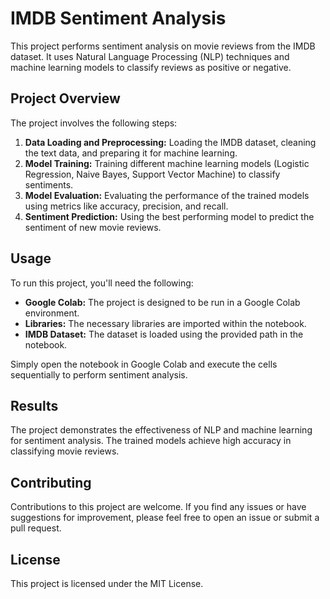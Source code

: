 # IMDB Sentiment Analysis

This project performs sentiment analysis on movie reviews from the IMDB dataset. It uses Natural Language Processing (NLP) techniques and machine learning models to classify reviews as positive or negative.

## Project Overview

The project involves the following steps:

1. **Data Loading and Preprocessing:** Loading the IMDB dataset, cleaning the text data, and preparing it for machine learning.
2. **Model Training:** Training different machine learning models (Logistic Regression, Naive Bayes, Support Vector Machine) to classify sentiments.
3. **Model Evaluation:** Evaluating the performance of the trained models using metrics like accuracy, precision, and recall.
4. **Sentiment Prediction:** Using the best performing model to predict the sentiment of new movie reviews.

## Usage

To run this project, you'll need the following:

- **Google Colab:** The project is designed to be run in a Google Colab environment.
- **Libraries:** The necessary libraries are imported within the notebook.
- **IMDB Dataset:** The dataset is loaded using the provided path in the notebook.

Simply open the notebook in Google Colab and execute the cells sequentially to perform sentiment analysis.

## Results

The project demonstrates the effectiveness of NLP and machine learning for sentiment analysis. The trained models achieve high accuracy in classifying movie reviews.

## Contributing

Contributions to this project are welcome. If you find any issues or have suggestions for improvement, please feel free to open an issue or submit a pull request.

## License

This project is licensed under the MIT License.

